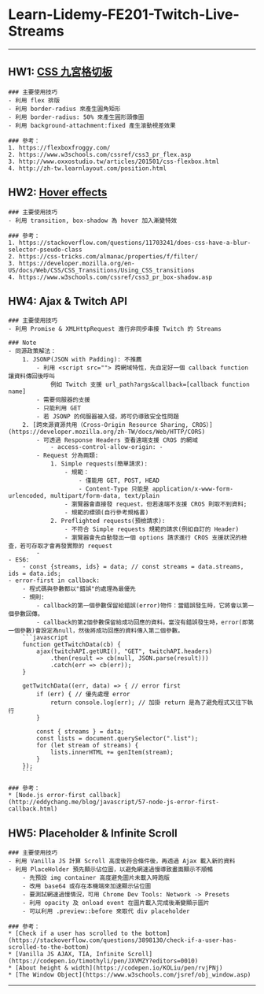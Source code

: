 # Learn-Lidemy-FE201-Twitch-Live-Streams
---
## HW1: [CSS 九宮格切板](https://codepen.io/KOLiu/pen/pLMbOM?editors=0100)
    ### 主要使用技巧
    - 利用 flex 排版
    - 利用 border-radius 來產生圓角矩形
    - 利用 border-radius: 50% 來產生圓形頭像圖
    - 利用 background-attachment:fixed 產生滾動視差效果

    ### 參考：
    1. https://flexboxfroggy.com/
    2. https://www.w3schools.com/cssref/css3_pr_flex.asp
    3. http://www.oxxostudio.tw/articles/201501/css-flexbox.html
    4. http://zh-tw.learnlayout.com/position.html

## HW2: [Hover effects](https://codepen.io/KOLiu/pen/rvBBbo?editors=1100)
    ### 主要使用技巧
    - 利用 transition, box-shadow 為 hover 加入漸變特效

    ### 參考：
    1. https://stackoverflow.com/questions/11703241/does-css-have-a-blur-selector-pseudo-class
    2. https://css-tricks.com/almanac/properties/f/filter/
    3. https://developer.mozilla.org/en-US/docs/Web/CSS/CSS_Transitions/Using_CSS_transitions
    4. https://www.w3schools.com/cssref/css3_pr_box-shadow.asp

## HW4: Ajax & Twitch API
    ### 主要使用技巧
    - 利用 Promise & XMLHttpRequest 進行非同步串接 Twitch 的 Streams

    ### Note
    - 同源政策解法：
        1. JSONP(JSON with Padding): 不推薦
            - 利用 <script src=""> 跨網域特性，先自定好一個 callback function 讓資料傳回後呼叫
                例如 Twitch 支援 url_path?args&callback=[callback function name]
            - 需要伺服器的支援
            - 只能利用 GET
            - 若 JSONP 的伺服器被入侵，將可仍導致安全性問題
        2. [跨來源資源共用（Cross-Origin Resource Sharing, CROS）](https://developer.mozilla.org/zh-TW/docs/Web/HTTP/CORS)
            - 可透過 Response Headers 查看遠端支援 CROS 的網域
                - access-control-allow-origin: -
            - Request 分為兩類:
                1. Simple requests(簡單請求):
                    - 規範：
                        - 僅能用 GET, POST, HEAD
                        - Content-Type 只能是 application/x-www-form-urlencoded, multipart/form-data, text/plain
                    - 瀏覽器會直接發 request，但若遠端不支援 CROS 則取不到資料;
                    - 規範的標頭(自行參考規格書)
                2. Preflighted requests(預檢請求):
                    - 不符合 Simple requests 規範的請求(例如自訂的 Header)
                    - 瀏覽器會先自動發出一個 options 請求進行 CROS 支援狀況的檢查，若可存取才會再發實際的 request
            - 
    - ES6:
        - const {streams, ids} = data; // const streams = data.streams, ids = data.ids;
    - error-first in callback:
        - 程式碼與參數都以"錯誤"的處理為最優先
        - 規則:
            - callback的第一個參數保留給錯誤(error)物件：當錯誤發生時，它將會以第一個參數回傳。
            - callback的第2個參數保留給成功回應的資料。當沒有錯誤發生時，error(即第一個參數)會設定為null，然後將成功回應的資料傳入第二個參數。
        ```javascript
        function getTwitchData(cb) {
            ajax(twitchAPI.getURI(), "GET", twitchAPI.headers)
                .then(result => cb(null, JSON.parse(result)))
                .catch(err => cb(err));
        }

        getTwitchData((err, data) => { // error first
            if (err) { // 優先處理 error
                return console.log(err); // 加掛 return 是為了避免程式又往下執行
            }

            const { streams } = data;
            const lists = document.querySelector(".list");
            for (let stream of streams) {
                lists.innerHTML += genItem(stream);
            } 
        });
        ```

    ### 參考：
    * [Node.js error-first callback](http://eddychang.me/blog/javascript/57-node-js-error-first-callback.html)

## HW5: Placeholder & Infinite Scroll
    ### 主要使用技巧
    - 利用 Vanilla JS 計算 Scroll 高度後符合條件後，再透過 Ajax 載入新的資料
    - 利用 PlaceHolder 預先顯示佔位圖，以避免網速過慢導致畫面顯示不順暢
        - 先預設 img container 高度避免圖片未載入時跑版
        - 改用 base64 或存在本機端來加速顯示佔位圖
        - 要測試網速過慢情況，可用 Chrome Dev Tools: Network -> Presets
        - 利用 opacity 及 onload event 在圖片載入完成後漸變顯示圖片
        - 可以利用 .preview::before 來取代 div placeholder

    ### 參考：
    * [Check if a user has scrolled to the bottom](https://stackoverflow.com/questions/3898130/check-if-a-user-has-scrolled-to-the-bottom)
    * [Vanilla JS AJAX, TIA, Infinite Scroll](https://codepen.io/timothyli/pen/JXVMZY?editors=0010)
    * [About height & width](https://codepen.io/KOLiu/pen/rvjPNj)
    * [The Window Object](https://www.w3schools.com/jsref/obj_window.asp)
---